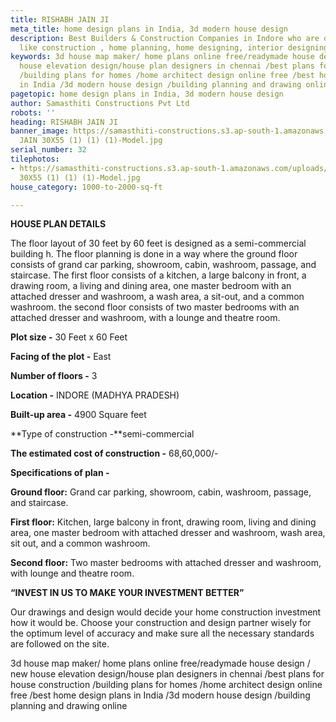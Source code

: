 ```yaml
---
title: RISHABH JAIN JI
meta_title: home design plans in India, 3d modern house design
description: Best Builders & Construction Companies in Indore who are offering services
  like construction , home planning, home designing, interior designing.
keywords: 3d house map maker/ home plans online free/readymade house design / new
  house elevation design/house plan designers in chennai /best plans for house construction
  /building plans for homes /home architect design online free /best home design plans
  in India /3d modern house design /building planning and drawing online
pagetopic: home design plans in India, 3d modern house design
author: Samasthiti Constructions Pvt Ltd
robots: ''
heading: RISHABH JAIN JI
banner_image: https://samasthiti-constructions.s3.ap-south-1.amazonaws.com/uploads/RISHABH
  JAIN 30X55 (1) (1) (1)-Model.jpg
serial_number: 32
tilephotos:
- https://samasthiti-constructions.s3.ap-south-1.amazonaws.com/uploads/RISHABH JAIN
  30X55 (1) (1) (1)-Model.jpg
house_category: 1000-to-2000-sq-ft

---
```

**HOUSE PLAN DETAILS**

The floor layout of 30 feet by 60 feet is designed as a semi-commercial building h. The floor planning is done in a way where the ground floor consists of grand car parking, showroom, cabin, washroom, passage, and staircase. The first floor consists of a kitchen, a large balcony in front, a drawing room, a living and dining area, one master bedroom with an attached dresser and washroom, a wash area, a sit-out, and a common washroom. the second floor consists of two master bedrooms with an attached dresser and washroom, with a lounge and theatre room.

**Plot size -** 30 Feet x 60 Feet

**Facing of the plot -** East

**Number of floors -** 3

**Location -** INDORE (MADHYA PRADESH)

**Built-up area -** 4900 Square feet

\**Type of construction -**semi-commercial

**The estimated cost of construction -** 68,60,000/-

**Specifications of plan -**

**Ground floor:** Grand car parking, showroom, cabin, washroom, passage, and staircase.

**First floor:** Kitchen, large balcony in front, drawing room, living and dining area, one master bedroom with attached dresser and washroom, wash area, sit out, and a common washroom.

**Second floor:** Two master bedrooms with attached dresser and washroom, with lounge and theatre room.

**“INVEST IN US TO MAKE YOUR INVESTMENT BETTER”**

Our drawings and design would decide your home construction investment how it would be. Choose your construction and design partner wisely for the optimum level of accuracy and make sure all the necessary standards are followed on the site.

3d house map maker/ home plans online free/readymade house design / new house elevation design/house plan designers in chennai /best plans for house construction /building plans for homes /home architect design online free /best home design plans in India /3d modern house design /building planning and drawing online
